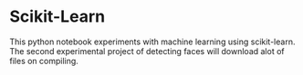 # Scikit-Learn

This python notebook experiments with machine learning using scikit-learn. 
The second experimental project of detecting faces will download alot of files on compiling.
